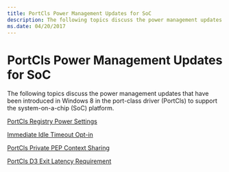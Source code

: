 ```yaml
---
title: PortCls Power Management Updates for SoC
description: The following topics discuss the power management updates that have been introduced in Windows 8 in the port-class driver (PortCls) to support the system-on-a-chip (SoC) platform.
ms.date: 04/20/2017
---
```


# PortCls Power Management Updates for SoC


The following topics discuss the power management updates that have been introduced in Windows 8 in the port-class driver (PortCls) to support the system-on-a-chip (SoC) platform.

[PortCls Registry Power Settings](portcls-registry-power-settings.md)

[Immediate Idle Timeout Opt-in](immediate-idle-timeout-opt-in.md)

[PortCls Private PEP Context Sharing](portcls-private-pep-context-sharing.md)

[PortCls D3 Exit Latency Requirement](portcls-d3-exit-latency-requirement.md)

 

 




